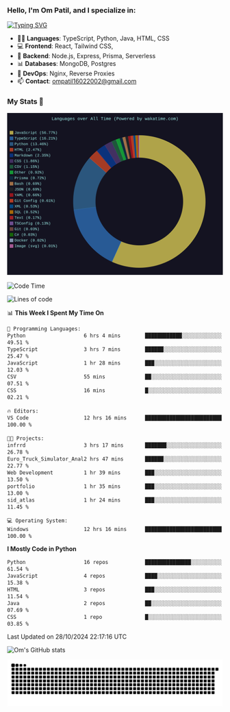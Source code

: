 <h3>Hello, I'm Om Patil, and I specialize in:</h3>

[![Typing SVG](https://readme-typing-svg.demolab.com?font=Fira+Code&pause=1000&color=00F7F6&width=435&lines=Full+Stack+Developer;Node.js+Backend+Expert;React+Frontend+Developer)](https://git.io/typing-svg)

<ul>
  <li>👨‍💻 <strong>Languages</strong>: TypeScript, Python, Java, HTML, CSS</li>
  <li>💻 <strong>Frontend</strong>: React, Tailwind CSS,  </li>
  <li>🦄 <strong>Backend</strong>: Node.js, Express, Prisma, Serverless </li>
  <li>📊 <strong>Databases</strong>: MongoDB, Postgres</li>
  <li>🚀 <strong>DevOps</strong>: Nginx, Reverse Proxies</li>
  <li>📫 <strong>Contact</strong>: <a href="mailto:ompatil16022002@gmail.com">ompatil16022002@gmail.com</a></li>
</ul>


<h3>My Stats 💯</h3>

<img src="wakatime-stats.svg" alt="Wakatime Stats" width="600"/>

<!--  [![Top Langs](https://github-readme-stats.vercel.app/api/top-langs/?username=9OmP&layout=compact&theme=radical)](https://github.com/anuraghazra/github-readme-stats) -->

<!--START_SECTION:waka-->
![Code Time](http://img.shields.io/badge/Code%20Time-83%20hrs%2048%20mins-blue)

![Lines of code](https://img.shields.io/badge/From%20Hello%20World%20I%27ve%20Written-1.5%20million%20lines%20of%20code-blue)

📊 **This Week I Spent My Time On** 

```text
💬 Programming Languages: 
Python                   6 hrs 4 mins        ████████████░░░░░░░░░░░░░   49.51 % 
TypeScript               3 hrs 7 mins        ██████░░░░░░░░░░░░░░░░░░░   25.47 % 
JavaScript               1 hr 28 mins        ███░░░░░░░░░░░░░░░░░░░░░░   12.03 % 
CSV                      55 mins             ██░░░░░░░░░░░░░░░░░░░░░░░   07.51 % 
CSS                      16 mins             █░░░░░░░░░░░░░░░░░░░░░░░░   02.21 % 

🔥 Editors: 
VS Code                  12 hrs 16 mins      █████████████████████████   100.00 % 

🐱‍💻 Projects: 
infrrd                   3 hrs 17 mins       ███████░░░░░░░░░░░░░░░░░░   26.78 % 
Euro_Truck_Simulator_Anal2 hrs 47 mins       ██████░░░░░░░░░░░░░░░░░░░   22.77 % 
Web Development          1 hr 39 mins        ███░░░░░░░░░░░░░░░░░░░░░░   13.50 % 
portfolio                1 hr 35 mins        ███░░░░░░░░░░░░░░░░░░░░░░   13.00 % 
sid_atlas                1 hr 24 mins        ███░░░░░░░░░░░░░░░░░░░░░░   11.45 % 

💻 Operating System: 
Windows                  12 hrs 16 mins      █████████████████████████   100.00 % 
```

**I Mostly Code in Python** 

```text
Python                   16 repos            ███████████████░░░░░░░░░░   61.54 % 
JavaScript               4 repos             ████░░░░░░░░░░░░░░░░░░░░░   15.38 % 
HTML                     3 repos             ███░░░░░░░░░░░░░░░░░░░░░░   11.54 % 
Java                     2 repos             ██░░░░░░░░░░░░░░░░░░░░░░░   07.69 % 
CSS                      1 repo              █░░░░░░░░░░░░░░░░░░░░░░░░   03.85 % 
```




 Last Updated on 28/10/2024 22:17:16 UTC
<!--END_SECTION:waka-->

![Om's GitHub stats](https://github-readme-stats.vercel.app/api?username=9OmP&show_icons=true&theme=radical)

![snake gif](https://github.com/9OmP/9OmP/blob/output/github-contribution-grid-snake-dark.svg)


